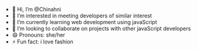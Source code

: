 - 👋 Hi, I’m @Chinahni
- 👀 I’m interested in meeting developers of similar interest
- 🌱 I’m currently learning web development using javaScript
- 💞️ I’m looking to collaborate on projects with other javaScript developers 
- 😄 Pronouns: she/her
- ⚡ Fun fact: i love fashion

<!---
Chinahni/Chinahni is a ✨ special ✨ repository because its `README.md` (this file) appears on your GitHub profile.
You can click the Preview link to take a look at your changes.
--->
